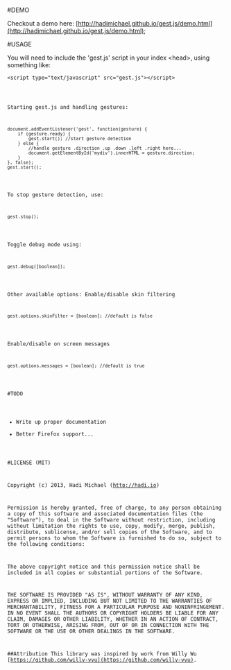 #DEMO

Checkout a demo here:
[http://hadimichael.github.io/gest.js/demo.html](http://hadimichael.github.io/gest.js/demo.html);

#USAGE

You will need to include the 'gest.js' script in your index &lt;head&gt;, using something like:

<pre><code>&lt;script type="text/javascript" src="gest.js"&gt;&lt;/script&gt;</pre>

Starting gest.js and handling gestures:
<pre><code>document.addEventListener('gest', function(gesture) {
	if (gesture.ready) {
		gest.start(); //start gesture detection
	} else {
		//handle gesture .direction .up .down .left .right here...
		document.getElementById('mydiv').innerHTML = gesture.direction;
	}
}, false);
gest.start();
</code></pre>

To stop gesture detection, use:
<pre><code>gest.stop();</code></pre>

Toggle debug mode using:
<pre><code>gest.debug([boolean]);</code></pre>

Other available options:
Enable/disable skin filtering
<pre><code>gest.options.skinFilter = [boolean]; //default is false</code></pre>

Enable/disable on screen messages
<pre><code>gest.options.messages = [boolean]; //default is true</code></pre>

#TODO

- Write up proper documentation
- Better Firefox support...

#LICENSE (MIT)

Copyright (c) 2013, Hadi Michael (http://hadi.io)

Permission is hereby granted, free of charge, to any person obtaining a copy
of this software and associated documentation files (the "Software"), to deal
in the Software without restriction, including without limitation the rights
to use, copy, modify, merge, publish, distribute, sublicense, and/or sell
copies of the Software, and to permit persons to whom the Software is
furnished to do so, subject to the following conditions:

The above copyright notice and this permission notice shall be included in
all copies or substantial portions of the Software.

THE SOFTWARE IS PROVIDED "AS IS", WITHOUT WARRANTY OF ANY KIND, EXPRESS OR
IMPLIED, INCLUDING BUT NOT LIMITED TO THE WARRANTIES OF MERCHANTABILITY,
FITNESS FOR A PARTICULAR PURPOSE AND NONINFRINGEMENT. IN NO EVENT SHALL THE
AUTHORS OR COPYRIGHT HOLDERS BE LIABLE FOR ANY CLAIM, DAMAGES OR OTHER
LIABILITY, WHETHER IN AN ACTION OF CONTRACT, TORT OR OTHERWISE, ARISING FROM,
OUT OF OR IN CONNECTION WITH THE SOFTWARE OR THE USE OR OTHER DEALINGS IN
THE SOFTWARE.

##Attribution
This library was inspired by work from Willy Wu [https://github.com/willy-vvu](https://github.com/willy-vvu).